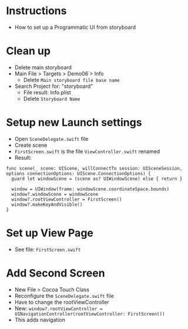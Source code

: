 # Instructions

- How to set up a Programmatic UI from storyboard

# Clean up

- Delete main storyboard
- Main File > Targets > Demo06 > Info
  - Delete `Main storyboard file base name`
- Search Project for: "storyboard"
  - File result: Info.plist
  - Delete `Storyboard Name` 

# Setup new Launch settings

- Open `SceneDelegate.swift` file
- Create scene
- `FirstScreen.swift` is the file `ViewController.swift` renamed
- Result:
```
func scene(_ scene: UIScene, willConnectTo session: UISceneSession, options connectionOptions: UIScene.ConnectionOptions) {
  guard let windowScene = (scene as? UIWindowScene) else { return }
      
  window = UIWindow(frame: windowScene.coordinateSpace.bounds)
  window?.windowScene = windowScene
  window?.rootViewController = FirstScreen()
  window?.makeKeyAndVisible()
}
```

# Set up View Page

- See file: `FirstScreen.swift`

# Add Second Screen

- New File > Cocoa Touch Class
- Reconfigure the `SceneDelegate.swift` file
- Have to change the rootViewController
- New: `window?.rootViewController = UINavigationController(rootViewController: FirstScreen())`
- This adds navigation

